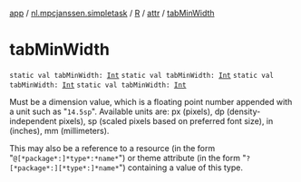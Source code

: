 [app](../../../index.md) / [nl.mpcjanssen.simpletask](../../index.md) / [R](../index.md) / [attr](index.md) / [tabMinWidth](.)

# tabMinWidth

`static val tabMinWidth: `[`Int`](https://kotlinlang.org/api/latest/jvm/stdlib/kotlin/-int/index.html)
`static val tabMinWidth: `[`Int`](https://kotlinlang.org/api/latest/jvm/stdlib/kotlin/-int/index.html)
`static val tabMinWidth: `[`Int`](https://kotlinlang.org/api/latest/jvm/stdlib/kotlin/-int/index.html)
`static val tabMinWidth: `[`Int`](https://kotlinlang.org/api/latest/jvm/stdlib/kotlin/-int/index.html)

Must be a dimension value, which is a floating point number appended with a unit such as "`14.5sp`". Available units are: px (pixels), dp (density-independent pixels), sp (scaled pixels based on preferred font size), in (inches), mm (millimeters).

This may also be a reference to a resource (in the form "`@[*package*:]*type*:*name*`") or theme attribute (in the form "`?[*package*:][*type*:]*name*`") containing a value of this type.

